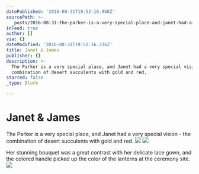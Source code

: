 ```yaml
---
datePublished: '2016-08-31T19:52:16.968Z'
sourcePath: >-
  _posts/2016-08-31-the-parker-is-a-very-special-place-and-janet-had-a-very-spe.md
inFeed: true
author: []
via: {}
dateModified: '2016-08-31T19:52:16.336Z'
title: Janet & James
publisher: {}
description: >-
  The Parker is a very special place, and Janet had a very special vision - the
  combination of desert succulents with gold and red.
starred: false
_type: Blurb

---
```

# Janet & James

The Parker is a very special place, and Janet had a very special vision - the combination of desert succulents with gold and red.
![](https://the-grid-user-content.s3-us-west-2.amazonaws.com/9f526ed0-b2c2-46f9-b5bb-21f03637d067.jpg)
![](https://the-grid-user-content.s3-us-west-2.amazonaws.com/43409964-a814-4ba4-bc4e-0a16cb53d0ba.jpg)

Her stunning bouquet was a great contrast with her delicate lace gown, and the colored handle picked up the color of the lanterns at the ceremony site.
![](https://the-grid-user-content.s3-us-west-2.amazonaws.com/479e623b-219e-463f-87a2-896f27ce9b93.jpg)